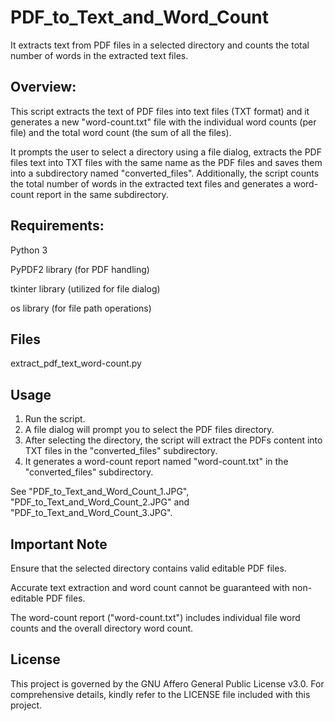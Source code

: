 # PDF_to_Text_and_Word_Count
It extracts text from PDF files in a selected directory and counts the total number of words in the extracted text files.

## Overview:
This script extracts the text of PDF files into text files (TXT format) and it generates a new "word-count.txt" file with the individual word counts (per file) and the total word count (the sum of all the files).

It prompts the user to select a directory using a file dialog, extracts the PDF files text into TXT files with the same name as the PDF files and saves them into a subdirectory named "converted_files". 
Additionally, the script counts the total number of words in the extracted text files and generates a word-count report in the same subdirectory.

## Requirements:
Python 3

PyPDF2 library (for PDF handling)

tkinter library (utilized for file dialog)

os library (for file path operations)

## Files
extract_pdf_text_word-count.py

## Usage
1. Run the script.
2. A file dialog will prompt you to select the PDF files directory.
3. After selecting the directory, the script will extract the PDFs content into TXT files in the "converted_files" subdirectory.
4. It generates a word-count report named "word-count.txt" in the "converted_files" subdirectory.

See "PDF_to_Text_and_Word_Count_1.JPG", "PDF_to_Text_and_Word_Count_2.JPG" and "PDF_to_Text_and_Word_Count_3.JPG".

## Important Note
Ensure that the selected directory contains valid editable PDF files.

Accurate text extraction and word count cannot be guaranteed with non-editable PDF files.

The word-count report ("word-count.txt") includes individual file word counts and the overall directory word count.

## License
This project is governed by the GNU Affero General Public License v3.0. For comprehensive details, kindly refer to the LICENSE file included with this project.
